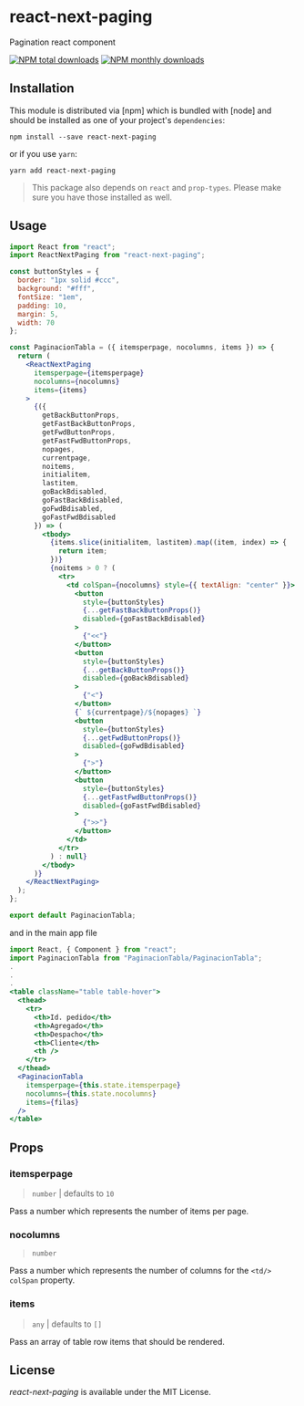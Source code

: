 # react-next-paging
Pagination react component

[![NPM total downloads](https://img.shields.io/npm/dt/react-next-paging.svg?style=flat)](https://npmcharts.com/compare/react-next-paging?minimal=true)
[![NPM monthly downloads](https://img.shields.io/npm/dm/react-next-paging.svg?style=flat)](https://npmcharts.com/compare/react-next-paging?minimal=true)

## Installation

This module is distributed via [npm] which is bundled with [node] and
should be installed as one of your project's `dependencies`:

```shell
npm install --save react-next-paging
```

or if you use `yarn`:

```shell
yarn add react-next-paging
```

> This package also depends on `react` and `prop-types`. Please make sure you
> have those installed as well.

## Usage

```jsx
import React from "react";
import ReactNextPaging from "react-next-paging";

const buttonStyles = {
  border: "1px solid #ccc",
  background: "#fff",
  fontSize: "1em",
  padding: 10,
  margin: 5,
  width: 70
};

const PaginacionTabla = ({ itemsperpage, nocolumns, items }) => {
  return (
    <ReactNextPaging
      itemsperpage={itemsperpage}
      nocolumns={nocolumns}
      items={items}
    >
      {({
        getBackButtonProps,
        getFastBackButtonProps,
        getFwdButtonProps,
        getFastFwdButtonProps,
        nopages,
        currentpage,
        noitems,
        initialitem,
        lastitem,
        goBackBdisabled,
        goFastBackBdisabled,
        goFwdBdisabled,
        goFastFwdBdisabled
      }) => (
        <tbody>
          {items.slice(initialitem, lastitem).map((item, index) => {
            return item;
          })}
          {noitems > 0 ? (
            <tr>
              <td colSpan={nocolumns} style={{ textAlign: "center" }}>
                <button
                  style={buttonStyles}
                  {...getFastBackButtonProps()}
                  disabled={goFastBackBdisabled}
                >
                  {"<<"}
                </button>
                <button
                  style={buttonStyles}
                  {...getBackButtonProps()}
                  disabled={goBackBdisabled}
                >
                  {"<"}
                </button>
                {` ${currentpage}/${nopages} `}
                <button
                  style={buttonStyles}
                  {...getFwdButtonProps()}
                  disabled={goFwdBdisabled}
                >
                  {">"}
                </button>
                <button
                  style={buttonStyles}
                  {...getFastFwdButtonProps()}
                  disabled={goFastFwdBdisabled}
                >
                  {">>"}
                </button>
              </td>
            </tr>
          ) : null}
        </tbody>
      )}
    </ReactNextPaging>
  );
};

export default PaginacionTabla;

```

and in the main app file

```jsx
import React, { Component } from "react";
import PaginacionTabla from "PaginacionTabla/PaginacionTabla";
.
.
.
<table className="table table-hover">
  <thead>
    <tr>
      <th>Id. pedido</th>
      <th>Agregado</th>
      <th>Despacho</th>
      <th>Cliente</th>
      <th />
    </tr>
  </thead>
  <PaginacionTabla
    itemsperpage={this.state.itemsperpage}
    nocolumns={this.state.nocolumns}
    items={filas}
  />
</table>
```

## Props

### itemsperpage

> `number` | defaults to `10`

Pass a number which represents the number of items per page.

### nocolumns

> `number`

Pass a number which represents the number of columns for the `<td/>` `colSpan` property.

### items

> `any` | defaults to `[]`

Pass an array of table row items that should be rendered.

## License

*react-next-paging* is available under the MIT License.
